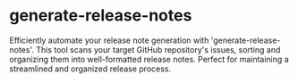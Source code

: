 # generate-release-notes
Efficiently automate your release note generation with 'generate-release-notes'. This tool scans your target GitHub repository's issues, sorting and organizing them into well-formatted release notes. Perfect for maintaining a streamlined and organized release process.

